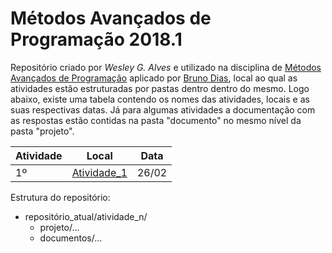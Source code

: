 
# Métodos Avançados de Programação 2018.1 

Repositório criado por *Wesley G. Alves* e utilizado na disciplina de [Métodos Avançados de Programação](https://www.diasbruno.com/map/2018/01/01/pt-map.html) aplicado por [Bruno Dias](https://www.diasbruno.com/sobre/), local ao qual as atividades estão estruturadas por pastas dentro dentro do mesmo. Logo abaixo, existe uma tabela contendo os nomes das atividades, locais e as suas respectivas datas. Já para algumas atividades a documentação com as respostas estão contidas na pasta "documento" no mesmo nível da pasta "projeto".


| Atividade | Local | Data |
| ------ | ------ | ------ |
|   1º    | [Atividade_1](https://github.com/wesleygonalv/MAP-18.1/tree/master/Atividade_1) | 26/02 |

Estrutura do repositório:

- repositório_atual/atividade_n/    
  - projeto/...	 
  - documentos/...


